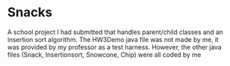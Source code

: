 # Snacks
A school project I had submitted that handles parent/child classes and an insertion sort algorithm.
The HW3Demo java file was not made by me, it was provided by my professor as a test harness. 
However, the other java files (Snack, Insertionsort, Snowcone, Chip) were all coded by me

